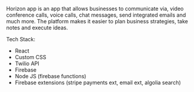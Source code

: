 Horizon app is an app that allows businesses to communicate via, video conference calls, voice calls, chat messages, send integrated emails and much more. The platform makes it easier to plan business strategies, take notes and execute ideas.

Tech Stack:

- React
- Custom CSS
- Twilio API
- Firebase
- Node JS (firebase functions)
- Firebase extensions (stripe payments ext, email ext, algolia search)